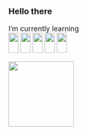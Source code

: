 ### Hello there 
I’m currently learning <br>
<img loading="lazy" src="https://cdn.jsdelivr.net/gh/devicons/devicon/icons/html5/html5-original.svg" width="20" height="40"/>
<img loading="lazy" src="https://cdn.jsdelivr.net/gh/devicons/devicon/icons/css3/css3-original.svg" width="20" height="40"/>
<img loading="lazy" src="https://cdn.jsdelivr.net/gh/devicons/devicon/icons/java/java-original.svg" width="20" height="40"/>
<img loading="lazy" src="https://cdn.jsdelivr.net/gh/devicons/devicon/icons/javascript/javascript-original.svg" width="20" height="40"/>
<img loading="lazy" src="https://cdn.jsdelivr.net/gh/devicons/devicon/icons/c/c-original.svg" width="20" height="40"/>

<div>
<a href="https://github.com/seu-usuário-aqui">
<img loading="lazy" height="130em" src="https://github-readme-stats.vercel.app/api/top-langs/?username=paolajulie&layout=compact&langs_count=7&theme=dracula"/>
</div>

<!--
**paolajulie/paolajulie** is a ✨ _special_ ✨ repository because its `README.md` (this file) appears on your GitHub profile.

Here are some ideas to get you started:

- 🔭 I’m currently working on ...
-  ...
- 👯 I’m looking to collaborate on ...
- 🤔 I’m looking for help with ...
- 💬 Ask me about ...
- 📫 How to reach me: ...
- 😄 Pronouns: ...
- ⚡ Fun fact: ...
-->
